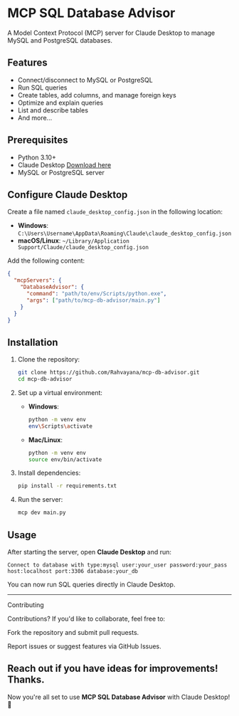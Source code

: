 # MCP SQL Database Advisor

A Model Context Protocol (MCP) server for Claude Desktop to manage MySQL and PostgreSQL databases.

## Features
- Connect/disconnect to MySQL or PostgreSQL
- Run SQL queries
- Create tables, add columns, and manage foreign keys
- Optimize and explain queries
- List and describe tables
- And more...

## Prerequisites
- Python 3.10+
- Claude Desktop [Download here](https://claude.ai/download)
- MySQL or PostgreSQL server

## Configure Claude Desktop
Create a file named `claude_desktop_config.json` in the following location:

- **Windows**: `C:\Users\Username\AppData\Roaming\Claude\claude_desktop_config.json`
- **macOS/Linux**: `~/Library/Application Support/Claude/claude_desktop_config.json`

Add the following content:

```json
{
  "mcpServers": {
    "DatabaseAdvisor": {
      "command": "path/to/env/Scripts/python.exe",
      "args": ["path/to/mcp-db-advisor/main.py"]
    }
  }
}
```

## Installation
1. Clone the repository:
   ```bash
   git clone https://github.com/Rahvayana/mcp-db-advisor.git
   cd mcp-db-advisor
   ```

2. Set up a virtual environment:
   - **Windows**:
     ```bash
     python -m venv env
     env\Scripts\activate
     ```
   - **Mac/Linux**:
     ```bash
     python -m venv env
     source env/bin/activate
     ```

3. Install dependencies:
   ```bash
   pip install -r requirements.txt
   ```

4. Run the server:
   ```bash
   mcp dev main.py
   ```

## Usage
After starting the server, open **Claude Desktop** and run:

```
Connect to database with type:mysql user:your_user password:your_pass host:localhost port:3306 database:your_db
```

You can now run SQL queries directly in Claude Desktop.

---

Contributing

Contributions? If you'd like to collaborate, feel free to:

Fork the repository and submit pull requests.

Report issues or suggest features via GitHub Issues.

Reach out if you have ideas for improvements!
Thanks.
---

Now you're all set to use **MCP SQL Database Advisor** with Claude Desktop! 🚀

